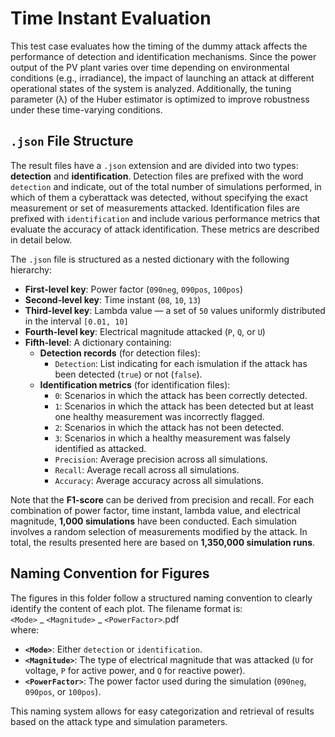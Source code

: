 # Time Instant Evaluation

This test case evaluates how the timing of the dummy attack affects the performance of detection and identification mechanisms. Since the power output of the PV plant varies over time depending on environmental conditions (e.g., irradiance), the impact of launching an attack at different operational states of the system is analyzed. Additionally, the tuning parameter (λ) of the Huber estimator is optimized to improve robustness under these time-varying conditions.

## `.json` File Structure

The result files have a `.json` extension and are divided into two types: **detection** and **identification**. Detection files are prefixed with the word `detection` and indicate, out of the total number of simulations performed, in which of them a cyberattack was detected, without specifying the exact measurement or set of measurements attacked. Identification files are prefixed with `identification` and include various performance metrics that evaluate the accuracy of attack identification. These metrics are described in detail below.

The `.json` file is structured as a nested dictionary with the following hierarchy:

- **First-level key**: Power factor (`090neg`, `090pos`, `100pos`)
- **Second-level key**: Time instant (`08`, `10`, `13`)
- **Third-level key**: Lambda value — a set of `50` values uniformly distributed in the interval `[0.01, 10]`
- **Fourth-level key**: Electrical magnitude attacked (`P`, `Q`, or `U`)
- **Fifth-level**: A dictionary containing:
  - **Detection records** (for detection files):
    - `Detection`: List indicating for each ismulation if the attack has been detected (`true`) or not (`false`).
  - **Identification metrics** (for identification files):
    - `0`: Scenarios in which the attack has been correctly detected.
    - `1`: Scenarios in which the attack has been detected but at least one healthy measurement was incorrectly flagged.
    - `2`: Scenarios in which the attack has not been detected.
    - `3`: Scenarios in which a healthy measurement was falsely identified as attacked.
    - `Precision`: Average precision across all simulations.
    - `Recall`: Average recall across all simulations.
    - `Accuracy`: Average accuracy across all simulations.

Note that the **F1-score** can be derived from precision and recall. For each combination of power factor, time instant, lambda value, and electrical magnitude, **1,000 simulations** have been conducted. Each simulation involves a random selection of measurements modified by the attack. In total, the results presented here are based on **1,350,000 simulation runs**.

## Naming Convention for Figures

The figures in this folder follow a structured naming convention to clearly identify the content of each plot. The filename format is:\
`<Mode>` _ `<Magnitude>` _ `<PowerFactor>`.pdf\
where:

- **`<Mode>`**: Either `detection` or `identification`.
- **`<Magnitude>`**: The type of electrical magnitude that was attacked (`U` for voltage, `P` for active power, and `Q` for reactive power).
- **`<PowerFactor>`**: The power factor used during the simulation (`090neg`, `090pos`, or `100pos`).

This naming system allows for easy categorization and retrieval of results based on the attack type and simulation parameters.

